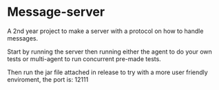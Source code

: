 Message-server
==============

A 2nd year project to make a server with a protocol on how to handle messages.

Start by running the server then running either the agent to do your own tests or multi-agent to run concurrent pre-made tests.

Then run the jar file attached in release to try with a more user friendly enviroment, the port is: 12111
